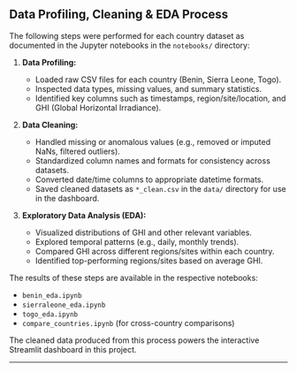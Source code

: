 ## Data Profiling, Cleaning & EDA Process

The following steps were performed for each country dataset as documented in the Jupyter notebooks in the `notebooks/` directory:

1. **Data Profiling:**
   - Loaded raw CSV files for each country (Benin, Sierra Leone, Togo).
   - Inspected data types, missing values, and summary statistics.
   - Identified key columns such as timestamps, region/site/location, and GHI (Global Horizontal Irradiance).

2. **Data Cleaning:**
   - Handled missing or anomalous values (e.g., removed or imputed NaNs, filtered outliers).
   - Standardized column names and formats for consistency across datasets.
   - Converted date/time columns to appropriate datetime formats.
   - Saved cleaned datasets as `*_clean.csv` in the `data/` directory for use in the dashboard.

3. **Exploratory Data Analysis (EDA):**
   - Visualized distributions of GHI and other relevant variables.
   - Explored temporal patterns (e.g., daily, monthly trends).
   - Compared GHI across different regions/sites within each country.
   - Identified top-performing regions/sites based on average GHI.

The results of these steps are available in the respective notebooks:
- `benin_eda.ipynb`
- `sierraleone_eda.ipynb`
- `togo_eda.ipynb`
- `compare_countries.ipynb` (for cross-country comparisons)

The cleaned data produced from this process powers the interactive Streamlit dashboard in this project.

---
